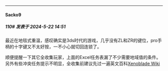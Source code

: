 ﻿
*****

####  Sacko9  
##### 110#       发表于 2024-5-22 14:51

最近在地毯式重温，感叹确实是3ds时代的游戏，几乎没有ZL和ZR的键位，pro手柄的十字键又不太好按，一不小心就切回连锁了。

顺便提醒一下其它全收集玩家，上面的Excel任务表漏了不少需要地域值的条件。另外有些冲突任务提示不明显，全收集前建议先过一遍英文百科[Xenoblade Wiki](https://xenoblade.fandom.com/wiki/Timed_Quest)

